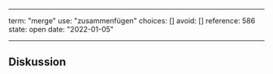 
---
term:      "merge"
use:       "zusammenfügen"
choices:   []
avoid:     []
reference: 586        
state:     open
date:      "2022-01-05"

---

## Diskussion

